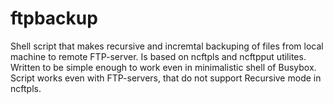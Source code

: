# ftpbackup
Shell script that makes recursive and incremtal backuping of files
from local machine to remote FTP-server. Is based on ncftpls and ncftpput
utilites. Written to be simple enough to work even in minimalistic shell
of Busybox. Script works even with FTP-servers, that do not support
Recursive mode in ncftpls.
